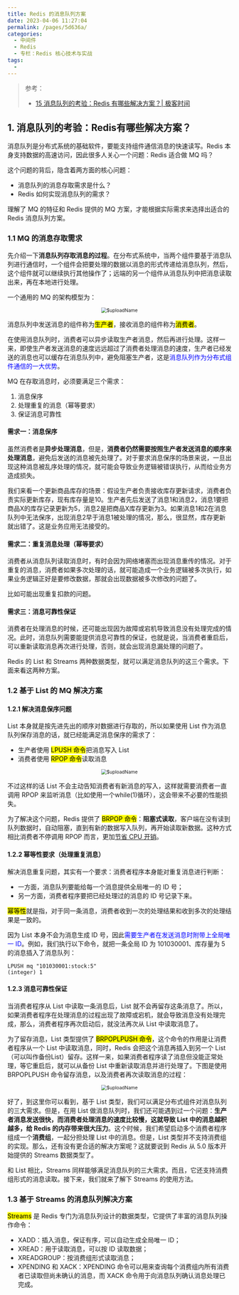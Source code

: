 ```yaml
---
title: Redis 的消息队列方案
date: 2023-04-06 11:27:04
permalink: /pages/5d636a/
categories:
  - 中间件
  - Redis
  - 专栏：Redis 核心技术与实战
tags:
  - 
---
```


> 参考：
>
> + [15 消息队列的考验：Redis 有哪些解决方案？| 极客时间](https://time.geekbang.org/column/intro/100056701?tab=catalog)

## 1. 消息队列的考验：Redis有哪些解决方案？

消息队列是分布式系统的基础软件，要能支持组件通信消息的快速读写。Redis 本身支持数据的高速访问，因此很多人关心一个问题：Redis 适合做 MQ 吗？

这个问题的背后，隐含着两方面的核心问题：

+ 消息队列的消息存取需求是什么？
+ Redis 如何实现消息队列的需求？

理解了 MQ 的特征和 Redis 提供的 MQ 方案，才能根据实际需求来选择出适合的 Redis 消息队列方案。

### 1.1 MQ 的消息存取需求

先介绍一下**消息队列存取消息的过程**。在分布式系统中，当两个组件要基于消息队列进行通信时，一个组件会把要处理的数据以消息的形式传递给消息队列，然后，这个组件就可以继续执行其他操作了；远端的另一个组件从消息队列中把消息读取出来，再在本地进行处理。

一个通用的 MQ 的架构模型为：

<center><img src="https://blog-1310567564.cos.ap-beijing.myqcloud.com/img/20230406112919.png" alt="$uploadName" style="zoom:75%;" /></center>

消息队列中发送消息的组件称为<mark>生产者</mark>，接收消息的组件称为<mark>消费者</mark>。

在使用消息队列时，消费者可以异步读取生产者消息，然后再进行处理。这样一来，即使生产者发送消息的速度远远超过了消费者处理消息的速度，生产者已经发送的消息也可以缓存在消息队列中，避免阻塞生产者，这是<font color=blue>消息队列作为分布式组件通信的一大优势</font>。

MQ 在存取消息时，必须要满足三个需求：

1. 消息保序
2. 处理重复的消息（幂等要求）
3. 保证消息可靠性

#### 需求一：消息保序

虽然消费者是**异步处理消息**，但是，**消费者仍然需要按照生产者发送消息的顺序来处理消息**，避免后发送的消息被先处理了。对于要求消息保序的场景来说，一旦出现这种消息被乱序处理的情况，就可能会导致业务逻辑被错误执行，从而给业务方造成损失。

我们来看一个更新商品库存的场景：假设生产者负责接收库存更新请求，消费者负责实际更新库存，现有库存量是10。生产者先后发送了消息1和消息2，消息1要把商品X的库存记录更新为5，消息2是把商品X库存更新为3。如果消息1和2在消息队列中无法保序，出现消息2早于消息1被处理的情况，那么，很显然，库存更新就出错了。这是业务应用无法接受的。

#### 需求二：重复消息处理（幂等要求）

消费者从消息队列读取消息时，有时会因为网络堵塞而出现消息重传的情况。对于重复的消息，消费者如果多次处理的话，就可能造成一个业务逻辑被多次执行，如果业务逻辑正好是要修改数据，那就会出现数据被多次修改的问题了。

比如可能出现重复扣款的问题。

#### 需求三：消息可靠性保证

消费者在处理消息的时候，还可能出现因为故障或宕机导致消息没有处理完成的情况。此时，消息队列需要能提供消息可靠性的保证，也就是说，当消费者重启后，可以重新读取消息再次进行处理，否则，就会出现消息漏处理的问题了。

Redis 的 List 和 Streams 两种数据类型，就可以满足消息队列的这三个需求。下面来看这两种方案。

### 1.2 基于 List 的 MQ 解决方案

#### 1.2.1 解决消息保序问题

List 本身就是按先进先出的顺序对数据进行存取的，所以如果使用 List 作为消息队列保存消息的话，就已经能满足消息保序的需求了：

+ 生产者使用 <mark>LPUSH 命令</mark>把消息写入 List
+ 消费者使用 <mark>RPOP 命令</mark>读取消息

<center><img src="https://blog-1310567564.cos.ap-beijing.myqcloud.com/img/20230406162435.png" alt="$uploadName" style="zoom:75%;" /></center>

不过这样的话 List 不会主动告知消费者有新消息的写入，这样就需要消费者一直调用 RPOP 来监听消息（比如使用一个while(1)循环），这会带来不必要的性能损失。

为了解决这个问题，Redis 提供了 <mark>BRPOP 命令</mark>：**阻塞式读取**，客户端在没有读到队列数据时，自动阻塞，直到有新的数据写入队列，再开始读取新数据。这种方式相比消费者不停调用 RPOP 而言，更加<u>节省 CPU 开销</u>。

#### 1.2.2 幂等性要求（处理重复消息）

解决消息重复问题，其实有一个要求：消费者程序本身能对重复消息进行判断：

+ 一方面，消息队列要能给每一个消息提供全局唯一的 ID 号；
+ 另一方面，消费者程序要把已经处理过的消息的 ID 号记录下来。

<mark>幂等性</mark>就是指，对于同一条消息，消费者收到一次的处理结果和收到多次的处理结果是一致的。

因为 List 本身不会为消息生成 ID 号，因此<font color=blue>需要生产者在发送消息时附带上全局唯一 ID</font>。例如，我们执行以下命令，就把一条全局 ID 为 101030001、库存量为 5 的消息插入了消息队列：

```plain
LPUSH mq "101030001:stock:5"
(integer) 1
```

#### 1.2.3 消息可靠性保证

当消费者程序从 List 中读取一条消息后，List 就不会再留存这条消息了。所以，如果消费者程序在处理消息的过程出现了故障或宕机，就会导致消息没有处理完成，那么，消费者程序再次启动后，就没法再次从 List 中读取消息了。

为了留存消息，List 类型提供了 <mark>BRPOPLPUSH 命令</mark>，这个命令的作用是让消费者程序从一个 List 中读取消息，同时，Redis 会把这个消息再插入到另一个 List（可以叫作备份List）留存。这样一来，如果消费者程序读了消息但没能正常处理，等它重启后，就可以从备份 List 中重新读取消息并进行处理了。下图是使用 BRPOPLPUSH 命令留存消息，以及消费者再次读取消息的过程：

<center><img src="https://blog-1310567564.cos.ap-beijing.myqcloud.com/img/20230406163205.png" alt="$uploadName" style="zoom:75%;" /></center>

好了，到这里你可以看到，基于 List 类型，我们可以满足分布式组件对消息队列的三大需求。但是，在用 List 做消息队列时，我们还可能遇到过一个问题：**生产者消息发送很快，而消费者处理消息的速度比较慢，这就导致 List 中的消息越积越多，给 Redis 的内存带来很大压力**。这个时候，我们希望启动多个消费者程序组成一个**消费组**，一起分担处理 List 中的消息。但是，List 类型并不支持消费组的实现。那么，还有没有更合适的解决方案呢？这就要说到 Redis 从 5.0 版本开始提供的 Streams 数据类型了。

和 List 相比，Streams 同样能够满足消息队列的三大需求。而且，它还支持消费组形式的消息读取。接下来，我们就来了解下 Streams 的使用方法。

### 1.3 基于 Streams 的消息队列解决方案

<mark>Streams</mark> 是 Redis 专门为消息队列设计的数据类型，它提供了丰富的消息队列操作命令：

+ XADD：插入消息，保证有序，可以自动生成全局唯一 ID；
+ XREAD：用于读取消息，可以按 ID 读取数据；
+ XREADGROUP：按消费组形式读取消息；
+ XPENDING 和 XACK：XPENDING 命令可以用来查询每个消费组内所有消费者已读取但尚未确认的消息，而 XACK 命令用于向消息队列确认消息处理已完成。

